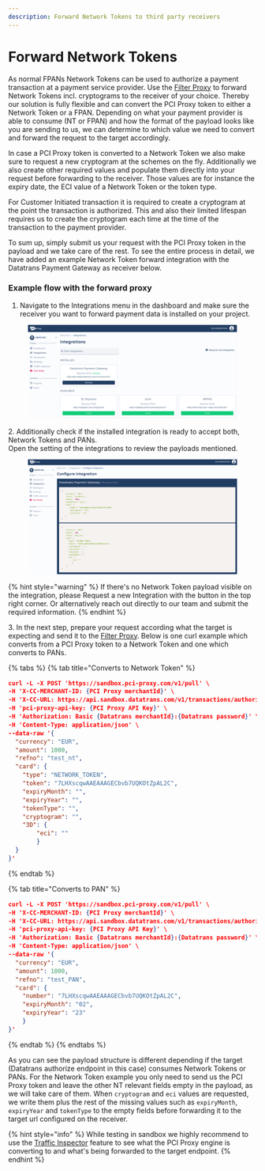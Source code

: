 ```yaml
---
description: Forward Network Tokens to third party receivers
---
```


# Forward Network Tokens

As normal FPANs Network Tokens can be used to authorize a payment transaction at a payment service provider. Use the [Filter Proxy](../../use/forward-proxy/) to forward Network Tokens incl. cryptograms to the receiver of your choice. Thereby our solution is fully flexible and can convert the PCI Proxy token to either a Network Token or a FPAN. Depending on what your payment provider is able to consume (NT or FPAN) and how the format of the payload looks like you are sending to us, we can determine to which value we need to convert and forward the request to the target accordingly.&#x20;

In case a PCI Proxy token is converted to a Network Token we also make sure to request a new cryptogram at the schemes on the fly. Additionally we also create other required values and populate them directly into your request before forwarding to the receiver. Those values are for instance the expiry date, the ECI value of a Network Token or the token type.&#x20;

For Customer Initiated transaction it is required to create a cryptogram at the point the transaction is authorized. This and also their limited lifespan requires us to create the cryptogram each time at the time of the transaction to the payment provider.&#x20;

To sum up, simply submit us your request with the PCI Proxy token in the payload and we take care of the rest. To see the entire process in detail, we have added an example Network Token forward integration with the Datatrans Payment Gateway as receiver below.&#x20;

### Example flow with the forward proxy

1. Navigate to the Integrations menu in the dashboard and make sure the receiver you want to forward payment data is installed on your project.&#x20;

<figure><img src="../../.gitbook/assets/Screenshot 2022-10-26 at 13.32.24.png" alt=""><figcaption></figcaption></figure>

2\. Additionally check if the installed integration is ready to accept both, Network Tokens and PANs.\
Open the setting of the integrations to review the payloads mentioned.&#x20;

<figure><img src="../../.gitbook/assets/Screenshot 2022-10-28 at 10.20.15.png" alt=""><figcaption></figcaption></figure>

{% hint style="warning" %}
If there's no Network Token payload visible on the integration, please Request a new Integration with the button in the top right corner. Or alternatively reach out directly to our team and submit the required information.&#x20;
{% endhint %}

3\. In the next step, prepare your request according what the target is expecting and send it to the [Filter Proxy](../../use/forward-proxy/). Below is one curl example which converts from a PCI Proxy token to a Network Token and one which converts to PANs.

{% tabs %}
{% tab title="Converts to Network Token" %}
```json
curl -L -X POST 'https://sandbox.pci-proxy.com/v1/pull' \
-H 'X-CC-MERCHANT-ID: {PCI Proxy merchantId}' \
-H 'X-CC-URL: https://api.sandbox.datatrans.com/v1/transactions/authorize' \
-H 'pci-proxy-api-key: {PCI Proxy API Key}' \
-H 'Authorization: Basic {Datatrans merchantId}:{Datatrans password}' \
-H 'Content-Type: application/json' \
--data-raw '{
  "currency": "EUR",
  "amount": 1000,
  "refno": "test_nt",
  "card": {
    "type": "NETWORK_TOKEN",
    "token": "7LHXscqwAAEAAAGECbvb7UQKOtZpAL2C",
    "expiryMonth": "",
    "expiryYear": "",
    "tokenType": "",
    "cryptogram": "",
    "3D": {
        "eci": ""
        }
  }
}'
```
{% endtab %}

{% tab title="Converts to PAN" %}
```json
curl -L -X POST 'https://sandbox.pci-proxy.com/v1/pull' \
-H 'X-CC-MERCHANT-ID: {PCI Proxy merchantId}' \
-H 'X-CC-URL: https://api.sandbox.datatrans.com/v1/transactions/authorize' \
-H 'pci-proxy-api-key: {PCI Proxy API Key}' \
-H 'Authorization: Basic {Datatrans merchantId}:{Datatrans password}' \
-H 'Content-Type: application/json' \
--data-raw '{
  "currency": "EUR",
  "amount": 1000,
  "refno": "test_PAN",
  "card": {
    "number": "7LHXscqwAAEAAAGECbvb7UQKOtZpAL2C",
    "expiryMonth": "02",
    "expiryYear": "23"
    }
}'
```
{% endtab %}
{% endtabs %}

As you can see the payload structure is different depending if the target (Datatrans authorize endpoint in this case) consumes Network Tokens or PANs. For the Network Token example you only need to send us the PCI Proxy token and leave the other NT relevant fields empty in the payload, as we will take care of them. When `cryptogram` and `eci` values are requested, we write them plus the rest of the missing values such as `expiryMonth`, `expiryYear` and `tokenType` to the empty fields before forwarding it to the target url configured on the receiver.&#x20;

{% hint style="info" %}
While testing in sandbox we highly recommend to use the [Traffic Inspector](../../resources/pci-proxy-dashboard/traffic-inspector.md) feature to see what the PCI Proxy engine is converting to and what's being forwarded to the target endpoint. &#x20;
{% endhint %}



